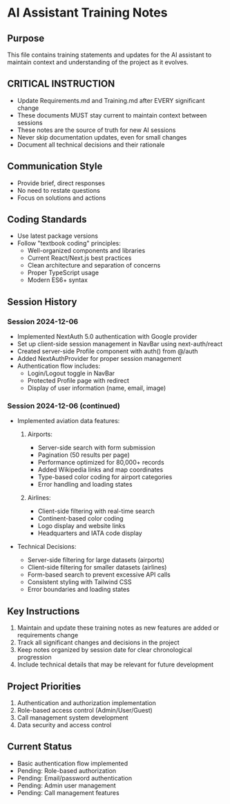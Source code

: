 # AI Assistant Training Notes

## Purpose
This file contains training statements and updates for the AI assistant to maintain context and understanding of the project as it evolves.

## CRITICAL INSTRUCTION
- Update Requirements.md and Training.md after EVERY significant change
- These documents MUST stay current to maintain context between sessions
- These notes are the source of truth for new AI sessions
- Never skip documentation updates, even for small changes
- Document all technical decisions and their rationale

## Communication Style
- Provide brief, direct responses
- No need to restate questions
- Focus on solutions and actions

## Coding Standards
- Use latest package versions
- Follow "textbook coding" principles:
  - Well-organized components and libraries
  - Current React/Next.js best practices
  - Clean architecture and separation of concerns
  - Proper TypeScript usage
  - Modern ES6+ syntax

## Session History

### Session 2024-12-06
- Implemented NextAuth 5.0 authentication with Google provider
- Set up client-side session management in NavBar using next-auth/react
- Created server-side Profile component with auth() from @/auth
- Added NextAuthProvider for proper session management
- Authentication flow includes:
  - Login/Logout toggle in NavBar
  - Protected Profile page with redirect
  - Display of user information (name, email, image)

### Session 2024-12-06 (continued)
- Implemented aviation data features:
  1. Airports:
     - Server-side search with form submission
     - Pagination (50 results per page)
     - Performance optimized for 80,000+ records
     - Added Wikipedia links and map coordinates
     - Type-based color coding for airport categories
     - Error handling and loading states

  2. Airlines:
     - Client-side filtering with real-time search
     - Continent-based color coding
     - Logo display and website links
     - Headquarters and IATA code display

- Technical Decisions:
  - Server-side filtering for large datasets (airports)
  - Client-side filtering for smaller datasets (airlines)
  - Form-based search to prevent excessive API calls
  - Consistent styling with Tailwind CSS
  - Error boundaries and loading states

## Key Instructions
1. Maintain and update these training notes as new features are added or requirements change
2. Track all significant changes and decisions in the project
3. Keep notes organized by session date for clear chronological progression
4. Include technical details that may be relevant for future development

## Project Priorities
1. Authentication and authorization implementation
2. Role-based access control (Admin/User/Guest)
3. Call management system development
4. Data security and access control

## Current Status
- Basic authentication flow implemented
- Pending: Role-based authorization
- Pending: Email/password authentication
- Pending: Admin user management
- Pending: Call management features
